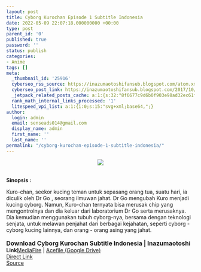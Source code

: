 ```yaml
---
layout: post
title: Cyborg Kurochan Episode 1 Subtitle Indonesia
date: 2022-05-09 22:07:18.000000000 +00:00
type: post
parent_id: '0'
published: true
password: ''
status: publish
categories:
- Anime
tags: []
meta:
  _thumbnail_id: '25916'
  cyberseo_rss_source: https://inazumaotoshifansub.blogspot.com/atom.xml?start-index=1
  cyberseo_post_link: https://inazumaotoshifansub.blogspot.com/2017/10/cyborg-kurochan-episode-1-subtitle.html
  _jetpack_related_posts_cache: a:1:{s:32:"8f6677c9d6b0f903e98ad32ec61f8deb";a:2:{s:7:"expires";i:1663470870;s:7:"payload";a:3:{i:0;a:1:{s:2:"id";i:25955;}i:1;a:1:{s:2:"id";i:28921;}i:2;a:1:{s:2:"id";i:28067;}}}}
  rank_math_internal_links_processed: '1'
  litespeed_vpi_list: a:1:{i:0;s:15:"svg+xml;base64,";}
author:
  login: admin
  email: senseads014@gmail.com
  display_name: admin
  first_name: ''
  last_name: ''
permalink: "/cyborg-kurochan-episode-1-subtitle-indonesia/"
---
```

<div class="separator" style="clear: both; text-align: center;"><a href="https://3.bp.blogspot.com/-M1glyiyduGI/Wdbtx0cStzI/AAAAAAAADs8/lfuLRa6b13kms8qo1UymMPrizttYqShHACLcBGAs/s1600/CK%2B1.png" style="margin-left: 1em; margin-right: 1em;"><img border="0" data-original-height="260" data-original-width="450" src="{{ site.baseurl }}/assets/2022/05/CK%2B1.png" /></a></div>
<div style="text-align: center;"></div>
<p><span face="&quot;arial&quot; , &quot;helvetica&quot; , sans-serif"><b><br /></b></span><span face="&quot;arial&quot; , &quot;helvetica&quot; , sans-serif"><b>Sinopsis :</b></span>
<div style="text-align: left;"><span face="&quot;arial&quot; , &quot;helvetica&quot; , sans-serif">Kuro-chan, seekor kucing teman untuk sepasang orang tua, suatu hari, ia diculik oleh Dr Go , seorang ilmuwan jahat. Dr Go mengubah Kuro menjadi kucing cyborg. Namun, Kuro-chan ternyata bisa merusak chip yang mengontrolnya dan dia keluar dari laboratorium Dr Go serta merusaknya. Dia kemudian menggunakan tubuh cyborg-nya, bersama dengan teknologi senjata, untuk melawan penjahat dari berbagai kejahatan, seperti cyborg - cyborg kucing lainnya, dan orang - orang asing yang jahat.</span><br /><span face="&quot;arial&quot; , &quot;helvetica&quot; , sans-serif"><br /></span></div>
<div style="text-align: left;"><span face="&quot;trebuchet ms&quot; , sans-serif" style="font-size: medium;"><b>Download Cyborg Kurochan Subtitle Indonesia | Inazumaotoshi</b></span></div>
<div class="dl-wrap321">
<div class="dl-box321">
<div class="dl-item321">
<div style="text-align: left;"><b>Link</b><a href="https://ouo.io/kErfWrO" rel="nofollow noopener" target="_blank">MediaFire</a> | <a href="https://ouo.io/i81v1of" rel="nofollow noopener" target="_blank">Acefile (Google Drive)</a> </div>
</div>
</div>
</div>
<link rel="stylesheet" href="https://cdnjs.cloudflare.com/ajax/libs/font-awesome/4.7.0/css/font-awesome.min.css" />
<div class="divbtn"> <a href="https://handymansurrender.com/fihup8buzv?key=94550f7ce39444073321dde3b8782f97" class="btn"><i class="fa fa-download"></i> Direct Link</a> <br /><a href="https://inazumaotoshifansub.blogspot.com/2017/10/cyborg-kurochan-episode-1-subtitle.html">Source</a> </div>

